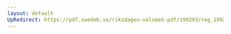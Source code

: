 ```yaml
---
layout: default
UpRedirect: https://pdf.swedeb.se/riksdagen-volumeG-pdf/199293/reg_199293/reg_199293_0600.pdf
---
```

